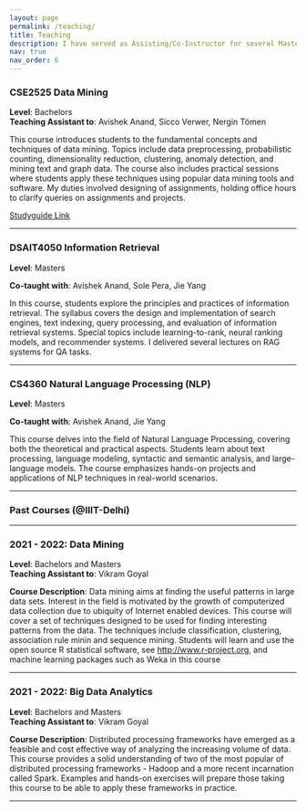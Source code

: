 ```yaml
---
layout: page
permalink: /teaching/
title: Teaching
description: I have served as Assisting/Co-Instructor for several Masters level courses and Undergraduate Level courses at TU Delft during my PostDoc and IIIT-Delhi during my PhD.
nav: true
nav_order: 6
---
```


### CSE2525 Data Mining

**Level**: Bachelors  
**Teaching Assistant to**: Avishek Anand, Sicco Verwer, Nergin Tömen

This course introduces students to the fundamental concepts and techniques of data mining. Topics include data preprocessing, probabilistic counting, dimensionality reduction, clustering, anomaly detection, and mining text and graph data. The course also includes practical sessions where students apply these techniques using popular data mining tools and software. My duties involved designing of assignments, holding office hours to clarify queries on assignments and projects.

[Studyguide Link](https://studiegids.tudelft.nl/a101_displayCourse.do?course_id=67581)


---

### DSAIT4050 Information Retrieval
**Level**: Masters

**Co-taught with**: Avishek Anand, Sole Pera, Jie Yang

In this course, students explore the principles and practices of information retrieval. The syllabus covers the design and implementation of search engines, text indexing, query processing, and evaluation of information retrieval systems. Special topics include learning-to-rank, neural ranking models, and recommender systems. I delivered several lectures on RAG systems for QA tasks.




---

### CS4360 Natural Language Processing (NLP)
**Level**: Masters

**Co-taught with**: Avishek Anand, Jie Yang

This course delves into the field of Natural Language Processing, covering both the theoretical and practical aspects. Students learn about text processing, language modeling, syntactic and semantic analysis, and large-language models. The course emphasizes hands-on projects and applications of NLP techniques in real-world scenarios.  




---
### Past Courses (@IIIT-Delhi)
---



### 2021 - 2022: Data Mining 
**Level**: Bachelors and Masters  
**Teaching Assistant to**: Vikram Goyal

**Course Description**: 
Data mining aims at finding the useful patterns in large data sets. Interest in the field is motivated by the growth of computerized data collection due to ubiquity of Internet enabled devices. This course will cover a set of techniques designed to be used for finding interesting patterns from the data. The techniques include classification, clustering, association rule minin and sequence mining. Students will learn and use the open source R statistical software, see http://www.r-project.org, and machine learning packages such as Weka in this course

---
### 2021 - 2022: Big Data Analytics 
**Level**: Bachelors and Masters  
**Teaching Assistant to**: Vikram Goyal

**Course Description**: 
Distributed processing frameworks have emerged as a feasible and cost effective way of analyzing the increasing volume of data. This course provides a solid understanding of two of the most popular of distributed processing frameworks - Hadoop and a more recent incarnation called Spark. Examples and hands-on exercises will prepare those taking this course to be able to apply these frameworks in practice.



---
